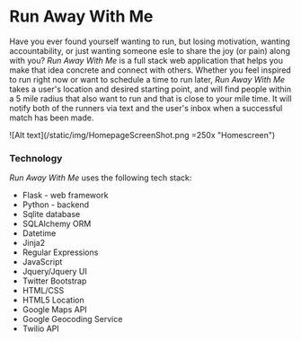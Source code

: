 # Run Away With Me

Have you ever found yourself wanting to run, but losing motivation, wanting accountability, or just wanting someone esle to share the joy (or pain) along with you? *Run Away With Me* is a full stack web application that helps you make that idea concrete and connect with others. Whether you feel inspired to run right now or want to schedule a time to run later,  *Run Away With Me* takes a user's location and desired starting point, and  will find people within a 5 mile radius that also want to run and that is close to your mile time. It will notify both of the runners via text and the user's inbox when a successful match has been made. 

![Alt text](/static/img/HomepageScreenShot.png =250x "Homescreen")

### Technology
*Run Away With Me* uses the following tech stack:

* Flask - web framework
* Python - backend
* Sqlite database
* SQLAlchemy ORM
* Datetime
* Jinja2
* Regular Expressions
* JavaScript
* Jquery/Jquery UI
* Twitter Bootstrap
* HTML/CSS
* HTML5 Location
* Google Maps API
* Google Geocoding Service
* Twilio API
